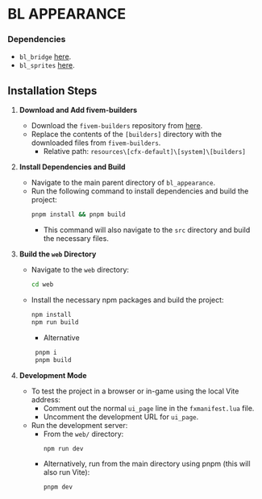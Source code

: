 # BL APPEARANCE

### Dependencies 
- `bl_bridge` [here](https://github.com/Byte-Labs-Studio/bl_bridge).
- `bl_sprites` [here](https://github.com/Byte-Labs-Studio/bl_sprites).
## Installation Steps

1. **Download and Add fivem-builders**
   - Download the `fivem-builders` repository from [here](https://github.com/Z3rio/fivem-builders).
   - Replace the contents of the `[builders]` directory with the downloaded files from `fivem-builders`.
     - Relative path: `resources\[cfx-default]\[system]\[builders]`

2. **Install Dependencies and Build**
   - Navigate to the main parent directory of `bl_appearance`.
   - Run the following command to install dependencies and build the project:
     ```bash
     pnpm install && pnpm build
     ```
     - This command will also navigate to the `src` directory and build the necessary files.

3. **Build the `web` Directory**
   - Navigate to the `web` directory:
     ```bash
     cd web
     ```
   - Install the necessary npm packages and build the project:
     ```bash
     npm install
     npm run build
     ```
     - Alternative
     ```bash
      pnpm i
      pnpm build
     ```

4. **Development Mode**
   - To test the project in a browser or in-game using the local Vite address:
     - Comment out the normal `ui_page` line in the `fxmanifest.lua` file.
     - Uncomment the development URL for `ui_page`.
   - Run the development server:
     - From the `web/` directory:
       ```bash
       npm run dev
       ```
     - Alternatively, run from the main directory using pnpm (this will also run Vite):
       ```bash
       pnpm dev
       ```
